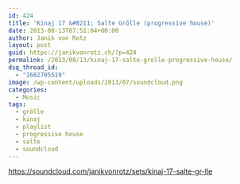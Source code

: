 ```yaml
---
id: 424
title: 'Kinaj 17 &#8211; Salte Grölle (progressive house)'
date: 2013-08-13T07:51:04+00:00
author: Janik von Rotz
layout: post
guid: https://janikvonrotz.ch/?p=424
permalink: /2013/08/13/kinaj-17-salte-grolle-progressive-house/
dsq_thread_id:
  - "1602705519"
image: /wp-content/uploads/2013/07/soundcloud.png
categories:
  - Music
tags:
  - grölle
  - kinaj
  - playlist
  - progressive house
  - salte
  - soundcloud
---
```

https://soundcloud.com/janikvonrotz/sets/kinaj-17-salte-gr-lle